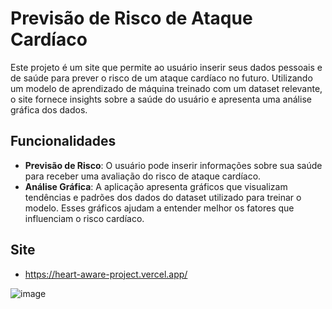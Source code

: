 # Previsão de Risco de Ataque Cardíaco

Este projeto é um site que permite ao usuário inserir seus dados pessoais e de saúde para prever o risco de um ataque cardíaco no futuro. Utilizando um modelo de aprendizado de máquina treinado com um dataset relevante, o site fornece insights sobre a saúde do usuário e apresenta uma análise gráfica dos dados.

## Funcionalidades

- **Previsão de Risco**: O usuário pode inserir informações sobre sua saúde para receber uma avaliação do risco de ataque cardíaco.
- **Análise Gráfica**: A aplicação apresenta gráficos que visualizam tendências e padrões dos dados do dataset utilizado para treinar o modelo. Esses gráficos ajudam a entender melhor os fatores que influenciam o risco cardíaco.

## Site
- https://heart-aware-project.vercel.app/

![image](https://github.com/user-attachments/assets/6ce1b79c-9361-42de-9caa-1aa0ee66f4e3)


